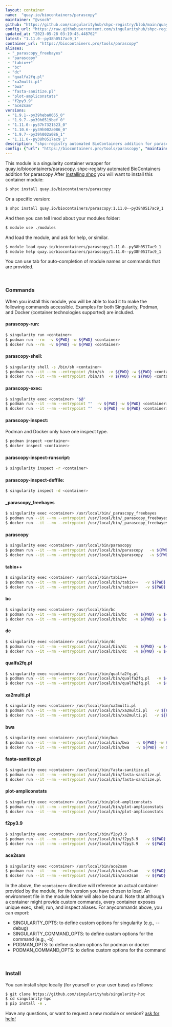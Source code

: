 ```yaml
---
layout: container
name:  "quay.io/biocontainers/parascopy"
maintainer: "@vsoch"
github: "https://github.com/singularityhub/shpc-registry/blob/main/quay.io/biocontainers/parascopy/container.yaml"
config_url: "https://raw.githubusercontent.com/singularityhub/shpc-registry/main/quay.io/biocontainers/parascopy/container.yaml"
updated_at: "2023-05-28 03:19:45.448762"
latest: "1.11.0--py38h0517ac9_1"
container_url: "https://biocontainers.pro/tools/parascopy"
aliases:
 - "_parascopy_freebayes"
 - "parascopy"
 - "tabix++"
 - "bc"
 - "dc"
 - "qualfa2fq.pl"
 - "xa2multi.pl"
 - "bwa"
 - "fasta-sanitize.pl"
 - "plot-ampliconstats"
 - "f2py3.9"
 - "ace2sam"
versions:
 - "1.9.1--py39heba0655_0"
 - "1.9.7--py39h6519bef_0"
 - "1.11.0--py37h7321523_0"
 - "1.10.6--py39h002a086_0"
 - "1.9.7--py39h002a086_1"
 - "1.11.0--py38h0517ac9_1"
description: "shpc-registry automated BioContainers addition for parascopy"
config: {"url": "https://biocontainers.pro/tools/parascopy", "maintainer": "@vsoch", "description": "shpc-registry automated BioContainers addition for parascopy", "latest": {"1.11.0--py38h0517ac9_1": "sha256:c62558ae16aa14e24722d75bde863cb915042412169dffd7c3535ac3be502ec3"}, "tags": {"1.9.1--py39heba0655_0": "sha256:510ea5bec833767af1c344ca772bae2d9bab06a4cf6c260cec1ebf528b5887c3", "1.9.7--py39h6519bef_0": "sha256:370fd811e849293ffb438c84d1fd0bc80acb926fdd1cd2bd0d6f7e089020a808", "1.11.0--py37h7321523_0": "sha256:777f728dae0454ad9d726060d1a280d9fdb38079196f017bf699c2ba1deb4f47", "1.10.6--py39h002a086_0": "sha256:a69109d64a78ecff71d45f6855b6135893c940e0590a0ff8e69c50123d1c199b", "1.9.7--py39h002a086_1": "sha256:b98cacd798cb996302663d5035a9eb1ac297d4a0a9a3f2f91991b6c1f2a93db5", "1.11.0--py38h0517ac9_1": "sha256:c62558ae16aa14e24722d75bde863cb915042412169dffd7c3535ac3be502ec3"}, "docker": "quay.io/biocontainers/parascopy", "aliases": {"_parascopy_freebayes": "/usr/local/bin/_parascopy_freebayes", "parascopy": "/usr/local/bin/parascopy", "tabix++": "/usr/local/bin/tabix++", "bc": "/usr/local/bin/bc", "dc": "/usr/local/bin/dc", "qualfa2fq.pl": "/usr/local/bin/qualfa2fq.pl", "xa2multi.pl": "/usr/local/bin/xa2multi.pl", "bwa": "/usr/local/bin/bwa", "fasta-sanitize.pl": "/usr/local/bin/fasta-sanitize.pl", "plot-ampliconstats": "/usr/local/bin/plot-ampliconstats", "f2py3.9": "/usr/local/bin/f2py3.9", "ace2sam": "/usr/local/bin/ace2sam"}}
---
```


This module is a singularity container wrapper for quay.io/biocontainers/parascopy.
shpc-registry automated BioContainers addition for parascopy
After [installing shpc](#install) you will want to install this container module:


```bash
$ shpc install quay.io/biocontainers/parascopy
```

Or a specific version:

```bash
$ shpc install quay.io/biocontainers/parascopy:1.11.0--py38h0517ac9_1
```

And then you can tell lmod about your modules folder:

```bash
$ module use ./modules
```

And load the module, and ask for help, or similar.

```bash
$ module load quay.io/biocontainers/parascopy/1.11.0--py38h0517ac9_1
$ module help quay.io/biocontainers/parascopy/1.11.0--py38h0517ac9_1
```

You can use tab for auto-completion of module names or commands that are provided.

<br>

### Commands

When you install this module, you will be able to load it to make the following commands accessible.
Examples for both Singularity, Podman, and Docker (container technologies supported) are included.

#### parascopy-run:

```bash
$ singularity run <container>
$ podman run --rm  -v ${PWD} -w ${PWD} <container>
$ docker run --rm  -v ${PWD} -w ${PWD} <container>
```

#### parascopy-shell:

```bash
$ singularity shell -s /bin/sh <container>
$ podman run --it --rm --entrypoint /bin/sh  -v ${PWD} -w ${PWD} <container>
$ docker run --it --rm --entrypoint /bin/sh  -v ${PWD} -w ${PWD} <container>
```

#### parascopy-exec:

```bash
$ singularity exec <container> "$@"
$ podman run --it --rm --entrypoint ""  -v ${PWD} -w ${PWD} <container> "$@"
$ docker run --it --rm --entrypoint ""  -v ${PWD} -w ${PWD} <container> "$@"
```

#### parascopy-inspect:

Podman and Docker only have one inspect type.

```bash
$ podman inspect <container>
$ docker inspect <container>
```

#### parascopy-inspect-runscript:

```bash
$ singularity inspect -r <container>
```

#### parascopy-inspect-deffile:

```bash
$ singularity inspect -d <container>
```


#### _parascopy_freebayes

```bash
$ singularity exec <container> /usr/local/bin/_parascopy_freebayes
$ podman run --it --rm --entrypoint /usr/local/bin/_parascopy_freebayes   -v ${PWD} -w ${PWD} <container> -c " $@"
$ docker run --it --rm --entrypoint /usr/local/bin/_parascopy_freebayes   -v ${PWD} -w ${PWD} <container> -c " $@"
```


#### parascopy

```bash
$ singularity exec <container> /usr/local/bin/parascopy
$ podman run --it --rm --entrypoint /usr/local/bin/parascopy   -v ${PWD} -w ${PWD} <container> -c " $@"
$ docker run --it --rm --entrypoint /usr/local/bin/parascopy   -v ${PWD} -w ${PWD} <container> -c " $@"
```


#### tabix++

```bash
$ singularity exec <container> /usr/local/bin/tabix++
$ podman run --it --rm --entrypoint /usr/local/bin/tabix++   -v ${PWD} -w ${PWD} <container> -c " $@"
$ docker run --it --rm --entrypoint /usr/local/bin/tabix++   -v ${PWD} -w ${PWD} <container> -c " $@"
```


#### bc

```bash
$ singularity exec <container> /usr/local/bin/bc
$ podman run --it --rm --entrypoint /usr/local/bin/bc   -v ${PWD} -w ${PWD} <container> -c " $@"
$ docker run --it --rm --entrypoint /usr/local/bin/bc   -v ${PWD} -w ${PWD} <container> -c " $@"
```


#### dc

```bash
$ singularity exec <container> /usr/local/bin/dc
$ podman run --it --rm --entrypoint /usr/local/bin/dc   -v ${PWD} -w ${PWD} <container> -c " $@"
$ docker run --it --rm --entrypoint /usr/local/bin/dc   -v ${PWD} -w ${PWD} <container> -c " $@"
```


#### qualfa2fq.pl

```bash
$ singularity exec <container> /usr/local/bin/qualfa2fq.pl
$ podman run --it --rm --entrypoint /usr/local/bin/qualfa2fq.pl   -v ${PWD} -w ${PWD} <container> -c " $@"
$ docker run --it --rm --entrypoint /usr/local/bin/qualfa2fq.pl   -v ${PWD} -w ${PWD} <container> -c " $@"
```


#### xa2multi.pl

```bash
$ singularity exec <container> /usr/local/bin/xa2multi.pl
$ podman run --it --rm --entrypoint /usr/local/bin/xa2multi.pl   -v ${PWD} -w ${PWD} <container> -c " $@"
$ docker run --it --rm --entrypoint /usr/local/bin/xa2multi.pl   -v ${PWD} -w ${PWD} <container> -c " $@"
```


#### bwa

```bash
$ singularity exec <container> /usr/local/bin/bwa
$ podman run --it --rm --entrypoint /usr/local/bin/bwa   -v ${PWD} -w ${PWD} <container> -c " $@"
$ docker run --it --rm --entrypoint /usr/local/bin/bwa   -v ${PWD} -w ${PWD} <container> -c " $@"
```


#### fasta-sanitize.pl

```bash
$ singularity exec <container> /usr/local/bin/fasta-sanitize.pl
$ podman run --it --rm --entrypoint /usr/local/bin/fasta-sanitize.pl   -v ${PWD} -w ${PWD} <container> -c " $@"
$ docker run --it --rm --entrypoint /usr/local/bin/fasta-sanitize.pl   -v ${PWD} -w ${PWD} <container> -c " $@"
```


#### plot-ampliconstats

```bash
$ singularity exec <container> /usr/local/bin/plot-ampliconstats
$ podman run --it --rm --entrypoint /usr/local/bin/plot-ampliconstats   -v ${PWD} -w ${PWD} <container> -c " $@"
$ docker run --it --rm --entrypoint /usr/local/bin/plot-ampliconstats   -v ${PWD} -w ${PWD} <container> -c " $@"
```


#### f2py3.9

```bash
$ singularity exec <container> /usr/local/bin/f2py3.9
$ podman run --it --rm --entrypoint /usr/local/bin/f2py3.9   -v ${PWD} -w ${PWD} <container> -c " $@"
$ docker run --it --rm --entrypoint /usr/local/bin/f2py3.9   -v ${PWD} -w ${PWD} <container> -c " $@"
```


#### ace2sam

```bash
$ singularity exec <container> /usr/local/bin/ace2sam
$ podman run --it --rm --entrypoint /usr/local/bin/ace2sam   -v ${PWD} -w ${PWD} <container> -c " $@"
$ docker run --it --rm --entrypoint /usr/local/bin/ace2sam   -v ${PWD} -w ${PWD} <container> -c " $@"
```



In the above, the `<container>` directive will reference an actual container provided
by the module, for the version you have chosen to load. An environment file in the
module folder will also be bound. Note that although a container
might provide custom commands, every container exposes unique exec, shell, run, and
inspect aliases. For anycommands above, you can export:

 - SINGULARITY_OPTS: to define custom options for singularity (e.g., --debug)
 - SINGULARITY_COMMAND_OPTS: to define custom options for the command (e.g., -b)
 - PODMAN_OPTS: to define custom options for podman or docker
 - PODMAN_COMMAND_OPTS: to define custom options for the command

<br>

### Install

You can install shpc locally (for yourself or your user base) as follows:

```bash
$ git clone https://github.com/singularityhub/singularity-hpc
$ cd singularity-hpc
$ pip install -e .
```

Have any questions, or want to request a new module or version? [ask for help!](https://github.com/singularityhub/singularity-hpc/issues)
